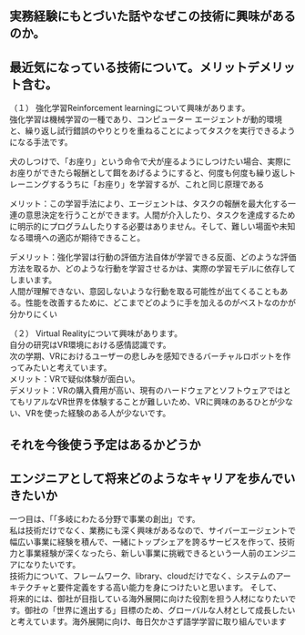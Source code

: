 
## 実務経験にもとづいた話やなぜこの技術に興味があるのか。


## 最近気になっている技術について。メリットデメリット含む。
（１）
強化学習Reinforcement learningについて興味があります。  
強化学習は機械学習の一種であり、コンピューター エージェントが動的環境と、繰り返し試行錯誤のやりとりを重ねることによってタスクを実行できるようになる手法です。  

犬のしつけで、「お座り」という命令で犬が座るようにしつけたい場合、実際にお座りができたら報酬として餌をあげるようにすると、何度も何度も繰り返しトレーニングするうちに「お座り」を学習するが、これと同じ原理である  

メリット：この学習手法により、エージェントは、タスクの報酬を最大化する一連の意思決定を行うことができます。人間が介入したり、タスクを達成するために明示的にプログラムしたりする必要はありません。そして、難しい場面や未知なる環境への適応が期待できること。  

デメリット：強化学習は行動の評価方法自体が学習できる反面、どのような評価方法を取るか、どのような行動を学習させるかは、実際の学習モデルに依存してしまいます。  
人間が理解できない、意図しないような行動を取る可能性が出てくることもある。性能を改善するために、どこまでどのように手を加えるのがベストなのかが分かりにくい  

（２）
Virtual Realityについて興味があります。  
自分の研究はVR環境における感情認識です。  
次の学期、VRにおけるユーザーの悲しみを感知できるバーチャルロボットを作ってみたいと考えています。  
メリット：VRで疑似体験が面白い。  
デメリット：VRの購入費用が高い、現有のハードウェアとソフトウェアではとてもリアルなVR世界を体験することが難しいため、VRに興味のあるひとが少ない、VRを使った経験のある人が少ないです。

## それを今後使う予定はあるかどうか



## エンジニアとして将来どのようなキャリアを歩んでいきたいか
一つ目は、「「多岐にわたる分野で事業の創出」です。  
私は技術だけでなく、業務にも深く興味があるなので、サイバーエージェントで幅広い事業に経験を積んで、一緒にトップシェアを誇るサービスを作って、技術力と事業経験が深くなったら、新しい事業に挑戦できるという一人前のエンジニアになりたいです。  
技術力について、フレームワーク、library、cloudだけでなく、システムのアーキテクチャと要件定義をする高い能力を身につけたいと思います。
そして、  
将来的には、御社が目指している海外展開に向けた役割を担う人材になりたいです。御社の「世界に進出する」目標のため、グローバルな人材として成長したいと考えています。海外展開に向け、毎日欠かさず語学学習に取り組んでいます  
